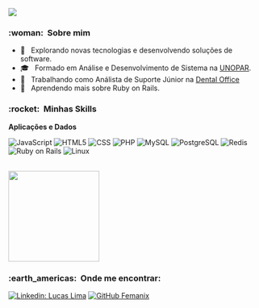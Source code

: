 
![](https://komarev.com/ghpvc/?username=femanix&color=006bed)

<h3> :woman: &nbsp;Sobre mim </h3>

- 🤔 &nbsp; Explorando novas tecnologias e desenvolvendo soluções de software.
- 🎓 &nbsp; Formado em Análise e Desenvolvimento de Sistema na <a href="link da sua faculdade">UNOPAR</a>.
- 💼 &nbsp; Trabalhando como Análista de Suporte Júnior na <a href="LINK DA EMPRESA">Dental Office</a>
- 🌱 &nbsp; Aprendendo mais sobre Ruby on Rails.

<h3> :rocket: &nbsp;Minhas Skills </h3>

**Aplicações e Dados**


  ![JavaScript](https://img.shields.io/badge/-JavaScript-333333?style=flat&logo=javascript)
  ![HTML5](https://img.shields.io/badge/-HTML5-333333?style=flat&logo=HTML5)
  ![CSS](https://img.shields.io/badge/-CSS-333333?style=flat&logo=CSS3&logoColor=1572B6)
  ![PHP](https://img.shields.io/badge/PHP-777BB4?style=for-the-badge&logo=php&logoColor=white)
  ![MySQL](https://img.shields.io/badge/-MySQL-333333?style=flat&logo=mysql)
  ![PostgreSQL](https://img.shields.io/badge/PostgreSQL-316192?style=for-the-badge&logo=postgresql&logoColor=white)
  ![Redis](https://img.shields.io/badge/Redis-D9281A?style=for-the-badge&logo=redis&logoColor=white)
  ![Ruby on Rails](https://img.shields.io/badge/Ruby_on_Rails-CC0000?style=for-the-badge&logo=ruby-on-rails&logoColor=white)
  ![Linux](https://img.shields.io/badge/Linux-E34F26?style=for-the-badge&logo=linux&logoColor=black)
  


<br/>

<a href="https://github.com/femanix">
  <img height="180em" src="https://github-readme-stats.vercel.app/api?username=femanix&theme=onedark&show_icons=true" />
</a>

<br/>

<h3> :earth_americas: &nbsp;Onde me encontrar: </h3> 

[![Linkedin: Lucas Lima](https://img.shields.io/badge/-USERNAME-blue?style=flat-square&logo=Linkedin&logoColor=white&link=LINK-DO-SEU-LINKEDIN)](https://www.linkedin.com/in/lucasgalima/)
[![GitHub Femanix]( https://img.shields.io/github/followers/VanessaSwerts?label=follow&style=social)]([LINK-DO-SEU-GITHUB](https://github.com/femanix))
